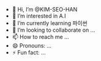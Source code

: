 - 👋 Hi, I’m @KIM-SEO-HAN
- 👀 I’m interested in A.I
- 🌱 I’m currently learning 파이썬
- 💞️ I’m looking to collaborate on ...
- 📫 How to reach me ...
- 😄 Pronouns: ...
- ⚡ Fun fact: ...

<!---
KIM-SEO-HAN/KIM-SEO-HAN is a ✨ special ✨ repository because its `README.md` (this file) appears on your GitHub profile.
You can click the Preview link to take a look at your changes.
--->
